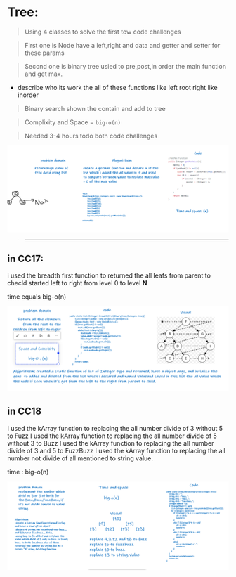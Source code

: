 # Tree:

>Using 4 classes to solve the first tow code challenges 

>First one is Node have a left,right and data and getter and setter for these params

>Second one is binary tree usied to pre,post,in order the main function and get max.

* describe who its work the all of these functions like left root right like inorder

>Binary search shown the contain and add to tree

>Complixity and Space = `big-o(n)`

>Needed 3-4 hours todo both code challenges

![](CC16.PNG)

>-----------------------------------------------------------------------------------

## in CC17:

i used the breadth first function to returned the all leafs from parent to checld started left to right from level 0 to level **N**

time  equals big-o(n)

![](CC17.PNG)

## in CC18

I used the kArray function to replacing the all number divide of 3 without 5 to Fuzz
I used the kArray function to replacing the all number divide of 5 without 3 to Buzz
I used the kArray function to replacing the all number divide of 3 and 5 to FuzzBuzz
I used the kArray function to replacing the all number not divide of all mentioned to string value.

time : big-o(n)

![](CC18.PNG)